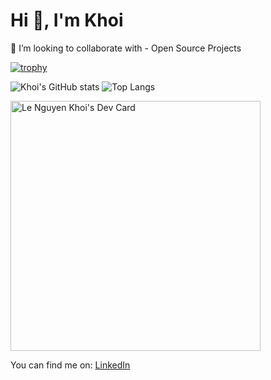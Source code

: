 # Hi 👋, I'm Khoi

👯 I’m looking to collaborate with - Open Source Projects

[![trophy](https://github-profile-trophy.vercel.app/?username=nguyenkhoi2806&theme=onedark)](https://github.com/nguyenkhoi2806/github-profile-trophy)

![Khoi's GitHub stats](https://github-readme-stats.vercel.app/api?username=nguyenkhoi2806&theme=dark&show_icons=true) ![Top Langs](https://github-readme-stats.vercel.app/api/top-langs/?username=nguyenkhoi2806&layout=compact)

<a href="https://app.daily.dev/lenguyenkhoi"><img src="https://api.daily.dev/devcards/341822f5f87041b7b01a798d1f316c16.png?r=mru" width="400" alt="Le Nguyen Khoi's Dev Card"/></a>

You can find me on: [LinkedIn](https://www.linkedin.com/in/khoi-nguyen-61725b124)
